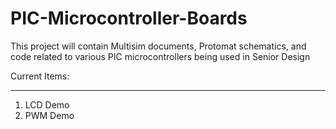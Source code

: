 # PIC-Microcontroller-Boards
This project will contain Multisim documents, Protomat schematics, and code related to various PIC microcontrollers being used in Senior Design

Current Items:
***
1.  LCD Demo
2.  PWM Demo
